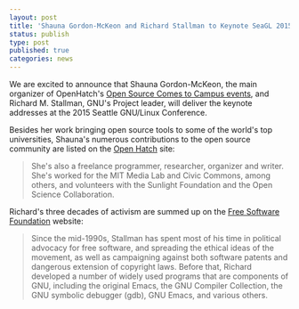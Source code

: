 ```yaml
---
layout: post
title: 'Shauna Gordon-McKeon and Richard Stallman to Keynote SeaGL 2015!'
status: publish
type: post
published: true
categories: news
---
```


We are excited to announce that Shauna Gordon-McKeon, the main organizer of
OpenHatch's [Open Source Comes to Campus events](https://campus.openhatch.org/),
and Richard M. Stallman, GNU's Project leader, will deliver the keynote
addresses at the 2015 Seattle GNU/Linux Conference.

Besides her work bringing open source tools to some of the world's top
universities, Shauna's numerous contributions to the open source community are
listed on the [Open Hatch](https://campus.openhatch.org/about/) site:

>She's also a freelance programmer, researcher, organizer and writer. She's
>worked for the MIT Media Lab and Civic Commons, among others, and volunteers
>with the Sunlight Foundation and the Open Science Collaboration.

Richard's three decades of activism are summed up on the [Free Software
Foundation](https://www.fsf.org/about/staff-and-board/) website:

>Since the mid-1990s, Stallman has spent most of his time in political advocacy
>for free software, and spreading the ethical ideas of the movement, as well as
>campaigning against both software patents and dangerous extension of copyright
>laws. Before that, Richard developed a number of widely used programs that are
>components of GNU, including the original Emacs, the GNU Compiler Collection,
>the GNU symbolic debugger (gdb), GNU Emacs, and various others.

